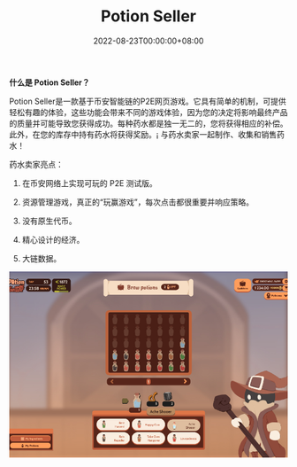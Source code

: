 ﻿---
title: "Potion Seller"
description: "发现魔法！创建、收集和出售药水。"
date: 2022-08-23T00:00:00+08:00
lastmod: 2022-08-23T00:00:00+08:00
draft: false
authors: ["june"]
featuredImage: "potion-seller.png"
tags: ["NFT Games","Potion Seller"]
categories: ["nfts"]
nfts: ["NFT Games"]
blockchain: "BSC"
website: ""
twitter: ""
discord: ""
telegram: ""
github: ""
youtube: ""
twitch: ""
facebook: ""
instagram: ""
reddit: ""
medium: ""
steam: ""
gitbook: ""
googleplay: ""
appstore: ""
status: "Live"
weight: 
lightgallery: true
toc: true
pinned: false
recommend: false
recommend1: false
---

**什么是 Potion Seller？**

Potion Seller是一款基于币安智能链的P2E网页游戏。它具有简单的机制，可提供轻松有趣的体验，这些功能会带来不同的游戏体验，因为您的决定将影响最终产品的质量并可能导致您获得成功。每种药水都是独一无二的，您将获得相应的补偿。此外，在您的库存中持有药水将获得奖励。¡ 与药水卖家一起制作、收集和销售药水！

药水卖家亮点：

1. 在币安网络上实现可玩的 P2E 测试版。
2. 资源管理游戏，真正的“玩赢游戏”，每次点击都很重要并响应策略。

3. 没有原生代币。
4. 精心设计的经济。
5. 大链数据。

![Potion Seller](69.png)